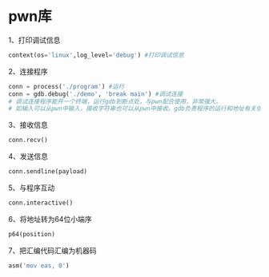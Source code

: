 # pwn库

1、打印调试信息

```python
context(os='linux',log_level='debug') #打印调试信息
```

2、连接程序

```python
conn = process('./program') #运行
conn = gdb.debug('./demo', 'break main') #调试连接
# 调试连接程序能开一个终端，运行gdb到断点处，与pwn配合使用，非常强大。
# 如输入可以从pwn中输入，接收字符串也可以从pwn中接收。gdb负责程序的运行和地址有关信息等。
```

3、接收信息

```python
conn.recv()
```

4、发送信息

```python
conn.sendline(payload)
```

5、与程序互动

```python
conn.interactive()
```

6、将地址转为64位小端序

```python
p64(position)
```

7、把汇编代码汇编为机器码

```python
asm('mov eas, 0')
```
